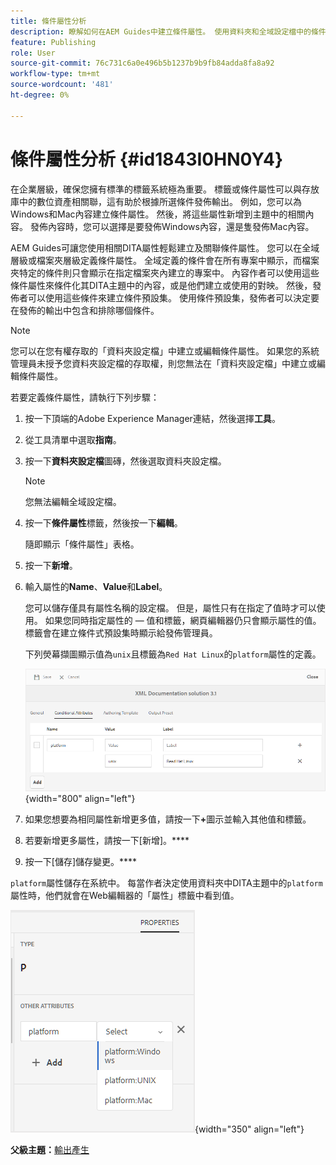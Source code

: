 ```yaml
---
title: 條件屬性分析
description: 瞭解如何在AEM Guides中建立條件屬性。 使用資料夾和全域設定檔中的條件式屬性來條件化您的內容。
feature: Publishing
role: User
source-git-commit: 76c731c6a0e496b5b1237b9b9fb84adda8fa8a92
workflow-type: tm+mt
source-wordcount: '481'
ht-degree: 0%

---
```


# 條件屬性分析 {#id1843I0HN0Y4}

在企業層級，確保您擁有標準的標籤系統極為重要。 標籤或條件屬性可以與存放庫中的數位資產相關聯，這有助於根據所選條件發佈輸出。 例如，您可以為Windows和Mac內容建立條件屬性。 然後，將這些屬性新增到主題中的相關內容。 發佈內容時，您可以選擇是要發佈Windows內容，還是隻發佈Mac內容。

AEM Guides可讓您使用相關DITA屬性輕鬆建立及關聯條件屬性。 您可以在全域層級或檔案夾層級定義條件屬性。 全域定義的條件會在所有專案中顯示，而檔案夾特定的條件則只會顯示在指定檔案夾內建立的專案中。 內容作者可以使用這些條件屬性來條件化其DITA主題中的內容，或是他們建立或使用的對映。 然後，發佈者可以使用這些條件來建立條件預設集。 使用條件預設集，發佈者可以決定要在發佈的輸出中包含和排除哪個條件。

>[!NOTE]
>
> 您可以在您有權存取的「資料夾設定檔」中建立或編輯條件屬性。 如果您的系統管理員未授予您資料夾設定檔的存取權，則您無法在「資料夾設定檔」中建立或編輯條件屬性。

若要定義條件屬性，請執行下列步驟：

1. 按一下頂端的Adobe Experience Manager連結，然後選擇&#x200B;**工具**。

1. 從工具清單中選取&#x200B;**指南**。

1. 按一下&#x200B;**資料夾設定檔**&#x200B;圖磚，然後選取資料夾設定檔。

   >[!NOTE]
   >
   > 您無法編輯全域設定檔。

1. 按一下&#x200B;**條件屬性**&#x200B;標籤，然後按一下&#x200B;**編輯**。

   隨即顯示「條件屬性」表格。

1. 按一下&#x200B;**新增**。

1. 輸入屬性的&#x200B;**Name**、**Value**&#x200B;和&#x200B;**Label**。

   您可以儲存僅具有屬性名稱的設定檔。 但是，屬性只有在指定了值時才可以使用。 如果您同時指定屬性的 — 值和標籤，網頁編輯器仍只會顯示屬性的值。 標籤會在建立條件式預設集時顯示給發佈管理員。

   下列熒幕擷圖顯示值為`unix`且標籤為`Red Hat Linux`的`platform`屬性的定義。

   ![](images/add-profile.png){width="800" align="left"}

1. 如果您想要為相同屬性新增更多值，請按一下&#x200B;**+**&#x200B;圖示並輸入其他值和標籤。

1. 若要新增更多屬性，請按一下[新增]。****

1. 按一下[儲存]儲存變更。****


`platform`屬性儲存在系統中。 每當作者決定使用資料夾中DITA主題中的`platform`屬性時，他們就會在Web編輯器的「屬性」標籤中看到值。

![](images/properties-tab.png){width="350" align="left"}

**父級主題：**[&#x200B;輸出產生](generate-output.md)
